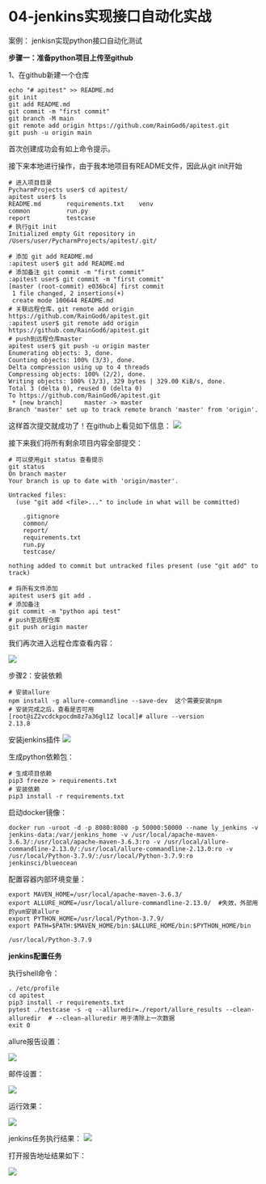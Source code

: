 # 04-jenkins实现接口自动化实战



案例： jenkisn实现python接口自动化测试


**步骤一：准备python项目上传至github**

1、在github新建一个仓库

```
echo "# apitest" >> README.md
git init
git add README.md
git commit -m "first commit"
git branch -M main
git remote add origin https://github.com/RainGod6/apitest.git
git push -u origin main
```

首次创建成功会有如上命令提示。

接下来本地进行操作，由于我本地项目有README文件，因此从git init开始

```
# 进入项目目录
PycharmProjects user$ cd apitest/
apitest user$ ls
README.md		requirements.txt	venv
common			run.py
report			testcase
# 执行git init
Initialized empty Git repository in /Users/user/PycharmProjects/apitest/.git/

# 添加 git add README.md
:apitest user$ git add README.md 
# 添加备注 git commit -m "first commit"
:apitest user$ git commit -m "first commit"
[master (root-commit) e036bc4] first commit
 1 file changed, 2 insertions(+)
 create mode 100644 README.md
# 关联远程仓库，git remote add origin https://github.com/RainGod6/apitest.git
:apitest user$ git remote add origin https://github.com/RainGod6/apitest.git
# push到远程仓库master
apitest user$ git push -u origin master
Enumerating objects: 3, done.
Counting objects: 100% (3/3), done.
Delta compression using up to 4 threads
Compressing objects: 100% (2/2), done.
Writing objects: 100% (3/3), 329 bytes | 329.00 KiB/s, done.
Total 3 (delta 0), reused 0 (delta 0)
To https://github.com/RainGod6/apitest.git
 * [new branch]      master -> master
Branch 'master' set up to track remote branch 'master' from 'origin'.
```

这样首次提交就成功了！在github上看见如下信息：
![](_v_images/20210121151256699_1590958610.png)



接下来我们将所有剩余项目内容全部提交：

```
# 可以使用git status 查看提示
git status
On branch master
Your branch is up to date with 'origin/master'.

Untracked files:
  (use "git add <file>..." to include in what will be committed)

	.gitignore
	common/
	report/
	requirements.txt
	run.py
	testcase/

nothing added to commit but untracked files present (use "git add" to track)

# 将所有文件添加
apitest user$ git add .
# 添加备注
git commit -m "python api test"
# push至远程仓库
git push origin master
```

我们再次进入远程仓库查看内容：

![](_v_images/20210121151827020_922469473.png)


步骤2：安装依赖

```
# 安装allure
npm install -g allure-commandline --save-dev  这个需要安装npm
# 安装完成之后，查看是否可用
[root@iZ2vcdckpocdm8z7a36gl1Z local]# allure --version
2.13.8
```


安装jenkins插件
![](_v_images/20210121170201003_1561799626.png)



生成python依赖包：
```
# 生成项目依赖
pip3 freeze > requirements.txt
# 安装依赖
pip3 install -r requirements.txt
```

启动docker镜像：
```
docker run -uroot -d -p 8080:8080 -p 50000:50000 --name ly_jenkins -v jenkins-data:/var/jenkins_home -v /usr/local/apache-maven-3.6.3/:/usr/local/apache-maven-3.6.3:ro -v /usr/local/allure-commandline-2.13.0/:/usr/local/allure-commandline-2.13.0:ro -v /usr/local/Python-3.7.9/:/usr/local/Python-3.7.9:ro jenkinsci/blueocean
```

配置容器内部环境变量：
```
export MAVEN_HOME=/usr/local/apache-maven-3.6.3/
export ALLURE_HOME=/usr/local/allure-commandline-2.13.0/  #失效，外部用的yum安装allure
export PYTHON_HOME=/usr/local/Python-3.7.9/
export PATH=$PATH:$MAVEN_HOME/bin:$ALLURE_HOME/bin:$PYTHON_HOME/bin

/usr/local/Python-3.7.9
```


**jenkins配置任务**

执行shell命令：
```
. /etc/profile
cd apitest
pip3 install -r requirements.txt
pytest ./testcase -s -q --alluredir=./report/allure_results --clean-alluredir  # --clean-alluredir 用于清除上一次数据
exit 0
```

allure报告设置：

![](_v_images/20210125154902494_1554384709.png)



邮件设置：

![](_v_images/20210125155006260_405238408.png)



运行效果：

![](_v_images/20210125155448949_1171278619.png)


jenkins任务执行结果：
![](_v_images/20210125155530926_1844641131.png)


打开报告地址结果如下：

![](_v_images/20210125155606112_1809560625.png)